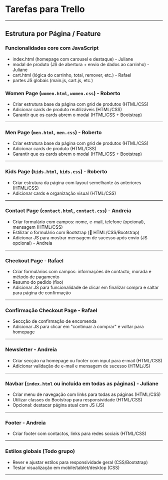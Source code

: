 # Tarefas para Trello

---

## Estrutura por Página / Feature

### Funcionalidades core com JavaScript

- index.html (homepage com carousel e destaque) - Juliane
- modal de produto (JS de abertura + envio de dados ao carrinho) - Juliane
- cart.html (lógica do carrinho, total, remover, etc.) - Rafael
- partes JS globais (main.js, cart.js, etc.)

### Women Page (`women.html`, `women.css`) - Roberto

- Criar estrutura base da página com grid de produtos (HTML/CSS)
- Adicionar cards de produto reutilizáveis (HTML/CSS)
- Garantir que os cards abrem o modal (HTML/CSS + Bootstrap)

---

### Men Page (`men.html`, `men.css`) - Roberto

- Criar estrutura base da página com grid de produtos (HTML/CSS)
- Adicionar cards de produto (HTML/CSS)
- Garantir que os cards abrem o modal (HTML/CSS + Bootstrap)

---

### Kids Page (`kids.html`, `kids.css`) - Roberto

- Criar estrutura da página com layout semelhante às anteriores (HTML/CSS)
- Adicionar cards e organização visual (HTML/CSS)

---

### Contact Page (`contact.html`, `contact.css`) - Andreia

- Criar formulário com campos: nome, e-mail, telefone (opcional), mensagem (HTML/CSS)
- Estilizar o formulário com Bootstrap (📄 HTML/CSS/Bootstrap)
- Adicionar JS para mostrar mensagem de sucesso após envio (JS opcional) - Andreia

---

### Checkout Page - Rafael

- Criar formulários com campos: informações de contacto, morada e método de pagamento
- Resumo do pedido (fixo)
- Adicionar JS para funcionalidade de clicar em finalizar compra e saltar para página de confirmação

---

### Confirmação Checkout Page - Rafael

- Seccção de confirmação de encomenda
- Adicionar JS para clicar em "continuar à comprar" e voltar para homepage

---

### Newsletter - Andreia

- Criar secção na homepage ou footer com input para e-mail (HTML/CSS)
- Adicionar validação de e-mail e mensagem de sucesso (HTML/JS)

---

### Navbar (`index.html` ou incluída em todas as páginas) - Juliane

- Criar menu de navegação com links para todas as páginas (HTML/CSS)
- Utilizar classes do Bootstrap para responsividade (HTML/CSS)
- Opcional: destacar página atual com JS (JS)

---

### Footer - Andreia

- Criar footer com contactos, links para redes sociais (HTML/CSS)

---

### Estilos globais (Todo grupo)

- Rever e ajustar estilos para responsividade geral (CSS/Bootstrap)
- Testar visualização em mobile/tablet/desktop (CSS)

---

